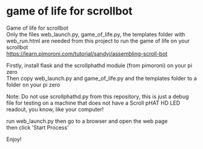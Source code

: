 # game of life for scrollbot
Game of life for scrollbot <br>
Only the files web_launch.py, game_of_life.py, the templates folder with web_run.html are needed from this project to run the game of life on your scrollbot <br>
https://learn.pimoroni.com/tutorial/sandyj/assembling-scroll-bot <br>

Firstly, install flask and the scrollphathd module (from pimoroni) on your pi zero <br>
Then copy web_launch.py and game_of_life.py and the templates folder to a folder on your pi zero <br>

Note: Do not use scrollphathd.py from this repository, this is just a debug file for testing on a machine that does not have a Scroll pHAT HD LED readout, you know, like your computer!

run web_launch.py then go to a browser and open the web page <br>
then click 'Start Process'

Enjoy!
